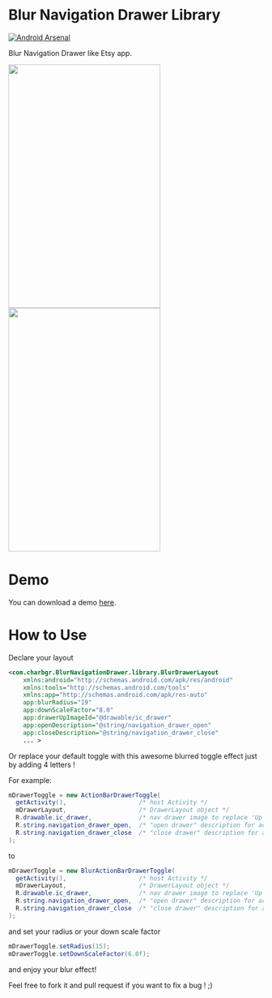 Blur Navigation Drawer Library
=========================
[![Android Arsenal](https://img.shields.io/badge/Android%20Arsenal-BlurNavigationDrawer-brightgreen.svg?style=flat)](https://android-arsenal.com/details/1/874)

Blur Navigation Drawer like Etsy app.

<img src="https://raw.githubusercontent.com/charbgr/BlurActionBarDrawerToggle/master/Screenshot/BlurActionDrawerToggleClosed.png"  height="480" width="300" />
<img src="https://raw.githubusercontent.com/charbgr/BlurActionBarDrawerToggle/master/Screenshot/BlurActionDrawerToggleOpened.png"  height="480" width="300" />

Demo
====
You can download a demo [here](https://play.google.com/store/apps/details?id=com.charbgr.BlurNavigationDrawer.sample.app).

How to Use
==========

Declare your layout
```xml
<com.charbgr.BlurNavigationDrawer.library.BlurDrawerLayout
    xmlns:android="http://schemas.android.com/apk/res/android"
    xmlns:tools="http://schemas.android.com/tools"
    xmlns:app="http://schemas.android.com/apk/res-auto"
    app:blurRadius="19"
    app:downScaleFactor="8.0"
    app:drawerUpImageId="@drawable/ic_drawer"
    app:openDescription="@string/navigation_drawer_open"
    app:closeDescription="@string/navigation_drawer_close"
    ... >
```
Or replace your default toggle with this awesome blurred toggle effect just by adding 4 letters !

For example: 

```java
mDrawerToggle = new ActionBarDrawerToggle(
  getActivity(),                    /* host Activity */
  mDrawerLayout,                    /* DrawerLayout object */
  R.drawable.ic_drawer,             /* nav drawer image to replace 'Up' caret */
  R.string.navigation_drawer_open,  /* "open drawer" description for accessibility */
  R.string.navigation_drawer_close  /* "close drawer" description for accessibility */
);
```
to
```java
mDrawerToggle = new BlurActionBarDrawerToggle(
  getActivity(),                    /* host Activity */
  mDrawerLayout,                    /* DrawerLayout object */
  R.drawable.ic_drawer,             /* nav drawer image to replace 'Up' caret */
  R.string.navigation_drawer_open,  /* "open drawer" description for accessibility */
  R.string.navigation_drawer_close  /* "close drawer" description for accessibility */
);
```
and set your radius or your down scale factor
```java
mDrawerToggle.setRadius(15);
mDrawerToggle.setDownScaleFactor(6.0f);
```

and enjoy your blur effect!

Feel free to fork it and pull request if you want to fix a bug ! ;)

